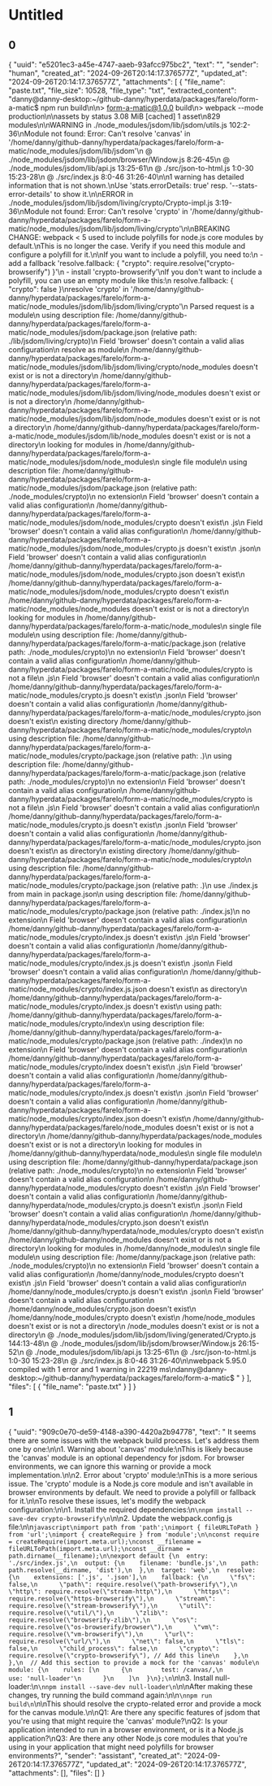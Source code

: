 # Untitled

## 0

{
  "uuid": "e5201ec3-a45e-4747-aaeb-93afcc975bc2",
  "text": "",
  "sender": "human",
  "created_at": "2024-09-26T20:14:17.376577Z",
  "updated_at": "2024-09-26T20:14:17.376577Z",
  "attachments": [
    {
      "file_name": "paste.txt",
      "file_size": 10528,
      "file_type": "txt",
      "extracted_content": "danny@danny-desktop:~/github-danny/hyperdata/packages/farelo/form-a-matic$ npm run build\n\n> form-a-matic@1.0.0 build\n> webpack --mode production\n\nassets by status 3.08 MiB [cached] 1 asset\n829 modules\n\nWARNING in ./node_modules/jsdom/lib/jsdom/utils.js 102:2-36\nModule not found: Error: Can't resolve 'canvas' in '/home/danny/github-danny/hyperdata/packages/farelo/form-a-matic/node_modules/jsdom/lib/jsdom'\n @ ./node_modules/jsdom/lib/jsdom/browser/Window.js 8:26-45\n @ ./node_modules/jsdom/lib/api.js 13:25-61\n @ ./src/json-to-html.js 1:0-30 15:23-28\n @ ./src/index.js 8:0-46 31:26-40\n\n1 warning has detailed information that is not shown.\nUse 'stats.errorDetails: true' resp. '--stats-error-details' to show it.\n\nERROR in ./node_modules/jsdom/lib/jsdom/living/crypto/Crypto-impl.js 3:19-36\nModule not found: Error: Can't resolve 'crypto' in '/home/danny/github-danny/hyperdata/packages/farelo/form-a-matic/node_modules/jsdom/lib/jsdom/living/crypto'\n\nBREAKING CHANGE: webpack < 5 used to include polyfills for node.js core modules by default.\nThis is no longer the case. Verify if you need this module and configure a polyfill for it.\n\nIf you want to include a polyfill, you need to:\n        - add a fallback 'resolve.fallback: { \"crypto\": require.resolve(\"crypto-browserify\") }'\n        - install 'crypto-browserify'\nIf you don't want to include a polyfill, you can use an empty module like this:\n        resolve.fallback: { \"crypto\": false }\nresolve 'crypto' in '/home/danny/github-danny/hyperdata/packages/farelo/form-a-matic/node_modules/jsdom/lib/jsdom/living/crypto'\n  Parsed request is a module\n  using description file: /home/danny/github-danny/hyperdata/packages/farelo/form-a-matic/node_modules/jsdom/package.json (relative path: ./lib/jsdom/living/crypto)\n    Field 'browser' doesn't contain a valid alias configuration\n    resolve as module\n      /home/danny/github-danny/hyperdata/packages/farelo/form-a-matic/node_modules/jsdom/lib/jsdom/living/crypto/node_modules doesn't exist or is not a directory\n      /home/danny/github-danny/hyperdata/packages/farelo/form-a-matic/node_modules/jsdom/lib/jsdom/living/node_modules doesn't exist or is not a directory\n      /home/danny/github-danny/hyperdata/packages/farelo/form-a-matic/node_modules/jsdom/lib/jsdom/node_modules doesn't exist or is not a directory\n      /home/danny/github-danny/hyperdata/packages/farelo/form-a-matic/node_modules/jsdom/lib/node_modules doesn't exist or is not a directory\n      looking for modules in /home/danny/github-danny/hyperdata/packages/farelo/form-a-matic/node_modules/jsdom/node_modules\n        single file module\n          using description file: /home/danny/github-danny/hyperdata/packages/farelo/form-a-matic/node_modules/jsdom/package.json (relative path: ./node_modules/crypto)\n            no extension\n              Field 'browser' doesn't contain a valid alias configuration\n              /home/danny/github-danny/hyperdata/packages/farelo/form-a-matic/node_modules/jsdom/node_modules/crypto doesn't exist\n            .js\n              Field 'browser' doesn't contain a valid alias configuration\n              /home/danny/github-danny/hyperdata/packages/farelo/form-a-matic/node_modules/jsdom/node_modules/crypto.js doesn't exist\n            .json\n              Field 'browser' doesn't contain a valid alias configuration\n              /home/danny/github-danny/hyperdata/packages/farelo/form-a-matic/node_modules/jsdom/node_modules/crypto.json doesn't exist\n        /home/danny/github-danny/hyperdata/packages/farelo/form-a-matic/node_modules/jsdom/node_modules/crypto doesn't exist\n      /home/danny/github-danny/hyperdata/packages/farelo/form-a-matic/node_modules/node_modules doesn't exist or is not a directory\n      looking for modules in /home/danny/github-danny/hyperdata/packages/farelo/form-a-matic/node_modules\n        single file module\n          using description file: /home/danny/github-danny/hyperdata/packages/farelo/form-a-matic/package.json (relative path: ./node_modules/crypto)\n            no extension\n              Field 'browser' doesn't contain a valid alias configuration\n              /home/danny/github-danny/hyperdata/packages/farelo/form-a-matic/node_modules/crypto is not a file\n            .js\n              Field 'browser' doesn't contain a valid alias configuration\n              /home/danny/github-danny/hyperdata/packages/farelo/form-a-matic/node_modules/crypto.js doesn't exist\n            .json\n              Field 'browser' doesn't contain a valid alias configuration\n              /home/danny/github-danny/hyperdata/packages/farelo/form-a-matic/node_modules/crypto.json doesn't exist\n        existing directory /home/danny/github-danny/hyperdata/packages/farelo/form-a-matic/node_modules/crypto\n          using description file: /home/danny/github-danny/hyperdata/packages/farelo/form-a-matic/node_modules/crypto/package.json (relative path: .)\n            using description file: /home/danny/github-danny/hyperdata/packages/farelo/form-a-matic/package.json (relative path: ./node_modules/crypto)\n              no extension\n                Field 'browser' doesn't contain a valid alias configuration\n                /home/danny/github-danny/hyperdata/packages/farelo/form-a-matic/node_modules/crypto is not a file\n              .js\n                Field 'browser' doesn't contain a valid alias configuration\n                /home/danny/github-danny/hyperdata/packages/farelo/form-a-matic/node_modules/crypto.js doesn't exist\n              .json\n                Field 'browser' doesn't contain a valid alias configuration\n                /home/danny/github-danny/hyperdata/packages/farelo/form-a-matic/node_modules/crypto.json doesn't exist\n              as directory\n                existing directory /home/danny/github-danny/hyperdata/packages/farelo/form-a-matic/node_modules/crypto\n                  using description file: /home/danny/github-danny/hyperdata/packages/farelo/form-a-matic/node_modules/crypto/package.json (relative path: .)\n                    use ./index.js from main in package.json\n                      using description file: /home/danny/github-danny/hyperdata/packages/farelo/form-a-matic/node_modules/crypto/package.json (relative path: ./index.js)\n                        no extension\n                          Field 'browser' doesn't contain a valid alias configuration\n                          /home/danny/github-danny/hyperdata/packages/farelo/form-a-matic/node_modules/crypto/index.js doesn't exist\n                        .js\n                          Field 'browser' doesn't contain a valid alias configuration\n                          /home/danny/github-danny/hyperdata/packages/farelo/form-a-matic/node_modules/crypto/index.js.js doesn't exist\n                        .json\n                          Field 'browser' doesn't contain a valid alias configuration\n                          /home/danny/github-danny/hyperdata/packages/farelo/form-a-matic/node_modules/crypto/index.js.json doesn't exist\n                        as directory\n                          /home/danny/github-danny/hyperdata/packages/farelo/form-a-matic/node_modules/crypto/index.js doesn't exist\n                    using path: /home/danny/github-danny/hyperdata/packages/farelo/form-a-matic/node_modules/crypto/index\n                      using description file: /home/danny/github-danny/hyperdata/packages/farelo/form-a-matic/node_modules/crypto/package.json (relative path: ./index)\n                        no extension\n                          Field 'browser' doesn't contain a valid alias configuration\n                          /home/danny/github-danny/hyperdata/packages/farelo/form-a-matic/node_modules/crypto/index doesn't exist\n                        .js\n                          Field 'browser' doesn't contain a valid alias configuration\n                          /home/danny/github-danny/hyperdata/packages/farelo/form-a-matic/node_modules/crypto/index.js doesn't exist\n                        .json\n                          Field 'browser' doesn't contain a valid alias configuration\n                          /home/danny/github-danny/hyperdata/packages/farelo/form-a-matic/node_modules/crypto/index.json doesn't exist\n      /home/danny/github-danny/hyperdata/packages/farelo/node_modules doesn't exist or is not a directory\n      /home/danny/github-danny/hyperdata/packages/node_modules doesn't exist or is not a directory\n      looking for modules in /home/danny/github-danny/hyperdata/node_modules\n        single file module\n          using description file: /home/danny/github-danny/hyperdata/package.json (relative path: ./node_modules/crypto)\n            no extension\n              Field 'browser' doesn't contain a valid alias configuration\n              /home/danny/github-danny/hyperdata/node_modules/crypto doesn't exist\n            .js\n              Field 'browser' doesn't contain a valid alias configuration\n              /home/danny/github-danny/hyperdata/node_modules/crypto.js doesn't exist\n            .json\n              Field 'browser' doesn't contain a valid alias configuration\n              /home/danny/github-danny/hyperdata/node_modules/crypto.json doesn't exist\n        /home/danny/github-danny/hyperdata/node_modules/crypto doesn't exist\n      /home/danny/github-danny/node_modules doesn't exist or is not a directory\n      looking for modules in /home/danny/node_modules\n        single file module\n          using description file: /home/danny/package.json (relative path: ./node_modules/crypto)\n            no extension\n              Field 'browser' doesn't contain a valid alias configuration\n              /home/danny/node_modules/crypto doesn't exist\n            .js\n              Field 'browser' doesn't contain a valid alias configuration\n              /home/danny/node_modules/crypto.js doesn't exist\n            .json\n              Field 'browser' doesn't contain a valid alias configuration\n              /home/danny/node_modules/crypto.json doesn't exist\n        /home/danny/node_modules/crypto doesn't exist\n      /home/node_modules doesn't exist or is not a directory\n      /node_modules doesn't exist or is not a directory\n @ ./node_modules/jsdom/lib/jsdom/living/generated/Crypto.js 144:13-48\n @ ./node_modules/jsdom/lib/jsdom/browser/Window.js 26:15-52\n @ ./node_modules/jsdom/lib/api.js 13:25-61\n @ ./src/json-to-html.js 1:0-30 15:23-28\n @ ./src/index.js 8:0-46 31:26-40\n\nwebpack 5.95.0 compiled with 1 error and 1 warning in 22219 ms\ndanny@danny-desktop:~/github-danny/hyperdata/packages/farelo/form-a-matic$ "
    }
  ],
  "files": [
    {
      "file_name": "paste.txt"
    }
  ]
}

## 1

{
  "uuid": "909c0e70-de59-4148-a390-4420a2b94778",
  "text": " It seems there are some issues with the webpack build process. Let's address them one by one:\n\n1. Warning about 'canvas' module:\nThis is likely because the 'canvas' module is an optional dependency for jsdom. For browser environments, we can ignore this warning or provide a mock implementation.\n\n2. Error about 'crypto' module:\nThis is a more serious issue. The 'crypto' module is a Node.js core module and isn't available in browser environments by default. We need to provide a polyfill or fallback for it.\n\nTo resolve these issues, let's modify the webpack configuration:\n\n1. Install the required dependencies:\n```\nnpm install --save-dev crypto-browserify\n```\n\n2. Update the webpack.config.js file:\n\n```javascript\nimport path from 'path';\nimport { fileURLToPath } from 'url';\nimport { createRequire } from 'module';\n\nconst require = createRequire(import.meta.url);\nconst __filename = fileURLToPath(import.meta.url);\nconst __dirname = path.dirname(__filename);\n\nexport default {\n  entry: './src/index.js',\n  output: {\n    filename: 'bundle.js',\n    path: path.resolve(__dirname, 'dist'),\n  },\n  target: 'web',\n  resolve: {\n    extensions: ['.js', '.json'],\n    fallback: {\n      \"fs\": false,\n      \"path\": require.resolve(\"path-browserify\"),\n      \"http\": require.resolve(\"stream-http\"),\n      \"https\": require.resolve(\"https-browserify\"),\n      \"stream\": require.resolve(\"stream-browserify\"),\n      \"util\": require.resolve(\"util/\"),\n      \"zlib\": require.resolve(\"browserify-zlib\"),\n      \"os\": require.resolve(\"os-browserify/browser\"),\n      \"vm\": require.resolve(\"vm-browserify\"),\n      \"url\": require.resolve(\"url/\"),\n      \"net\": false,\n      \"tls\": false,\n      \"child_process\": false,\n      \"crypto\": require.resolve(\"crypto-browserify\"), // Add this line\n    },\n  },\n  // Add this section to provide a mock for the 'canvas' module\n  module: {\n    rules: [\n      {\n        test: /canvas/,\n        use: 'null-loader'\n      }\n    ]\n  }\n};\n```\n\n3. Install null-loader:\n```\nnpm install --save-dev null-loader\n```\n\nAfter making these changes, try running the build command again:\n\n```\nnpm run build\n```\n\nThis should resolve the crypto-related error and provide a mock for the canvas module.\n\nQ1: Are there any specific features of jsdom that you're using that might require the 'canvas' module?\nQ2: Is your application intended to run in a browser environment, or is it a Node.js application?\nQ3: Are there any other Node.js core modules that you're using in your application that might need polyfills for browser environments?",
  "sender": "assistant",
  "created_at": "2024-09-26T20:14:17.376577Z",
  "updated_at": "2024-09-26T20:14:17.376577Z",
  "attachments": [],
  "files": []
}
